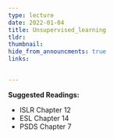 ```yaml
---
type: lecture
date: 2022-01-04
title: Unsupervised_learning
tldr: 
thumbnail: 
hide_from_announcments: true
links: 


---
```

**Suggested Readings:**
- ISLR Chapter 12
- ESL Chapter 14
- PSDS Chapter 7
